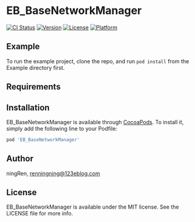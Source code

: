 # EB_BaseNetworkManager

[![CI Status](https://img.shields.io/travis/ningRen/EB_BaseNetworkManager.svg?style=flat)](https://travis-ci.org/ningRen/EB_BaseNetworkManager)
[![Version](https://img.shields.io/cocoapods/v/EB_BaseNetworkManager.svg?style=flat)](https://cocoapods.org/pods/EB_BaseNetworkManager)
[![License](https://img.shields.io/cocoapods/l/EB_BaseNetworkManager.svg?style=flat)](https://cocoapods.org/pods/EB_BaseNetworkManager)
[![Platform](https://img.shields.io/cocoapods/p/EB_BaseNetworkManager.svg?style=flat)](https://cocoapods.org/pods/EB_BaseNetworkManager)

## Example

To run the example project, clone the repo, and run `pod install` from the Example directory first.

## Requirements

## Installation

EB_BaseNetworkManager is available through [CocoaPods](https://cocoapods.org). To install
it, simply add the following line to your Podfile:

```ruby
pod 'EB_BaseNetworkManager'
```

## Author

ningRen, renningning@123eblog.com

## License

EB_BaseNetworkManager is available under the MIT license. See the LICENSE file for more info.

